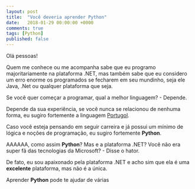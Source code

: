```yaml
---
layout: post
title:  "Você deveria aprender Python"
date:   2018-01-29 00:00:00 +0000
comments: true
tags: [Python]
published: false
---
```


Olá pessoas!

Quem me conhece ou me acompanha sabe que eu programo majoritariamente na plataforma .NET, mas também sabe que eu considero um erro enorme os programados se fecharem em seu mundinho, seja ele Java, .Net ou qualquer plataforma que seja.

Se você quer começar a programar, qual a melhor linguagem? - Depende.

Depende da sua experiência, se você nunca se relacionou de nenhuma forma, eu sugiro fortemente a linguagem [Portugol](http://lite.acad.univali.br/portugol/).

Caso você esteja pensando em seguir carreira e já possui um mínimo de lógica e noções de programação, eu sugiro fortemente **Python**.
<!--more-->

AAAAAA, como assim **Python**? Mas e a plataforma .NET? Você não era super fã das tecnologias da Microsoft? - Disse o hator.

De fato, eu sou apaixonado pela plataforma .NET e acho sim que ela é uma **excelente** plataforma, mas não é a única.

Aprender **Python** pode te ajudar de várias 
